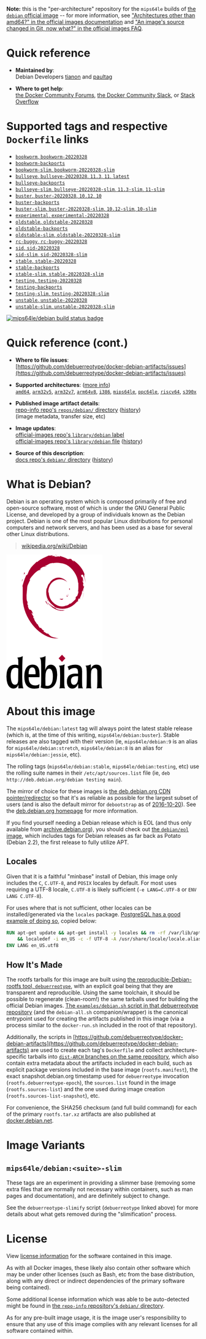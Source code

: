 <!--

********************************************************************************

WARNING:

    DO NOT EDIT "debian/README.md"

    IT IS AUTO-GENERATED

    (from the other files in "debian/" combined with a set of templates)

********************************************************************************

-->

**Note:** this is the "per-architecture" repository for the `mips64le` builds of [the `debian` official image](https://hub.docker.com/_/debian) -- for more information, see ["Architectures other than amd64?" in the official images documentation](https://github.com/docker-library/official-images#architectures-other-than-amd64) and ["An image's source changed in Git, now what?" in the official images FAQ](https://github.com/docker-library/faq#an-images-source-changed-in-git-now-what).

# Quick reference

-	**Maintained by**:  
	Debian Developers [tianon](https://qa.debian.org/developer.php?login=tianon) and [paultag](https://qa.debian.org/developer.php?login=paultag)

-	**Where to get help**:  
	[the Docker Community Forums](https://forums.docker.com/), [the Docker Community Slack](https://dockr.ly/slack), or [Stack Overflow](https://stackoverflow.com/search?tab=newest&q=docker)

# Supported tags and respective `Dockerfile` links

-	[`bookworm`, `bookworm-20220328`](https://github.com/debuerreotype/docker-debian-artifacts/blob/67a61c56dcbda3c0f4becc76bd62fb14ea8e262d/bookworm/Dockerfile)
-	[`bookworm-backports`](https://github.com/debuerreotype/docker-debian-artifacts/blob/67a61c56dcbda3c0f4becc76bd62fb14ea8e262d/bookworm/backports/Dockerfile)
-	[`bookworm-slim`, `bookworm-20220328-slim`](https://github.com/debuerreotype/docker-debian-artifacts/blob/67a61c56dcbda3c0f4becc76bd62fb14ea8e262d/bookworm/slim/Dockerfile)
-	[`bullseye`, `bullseye-20220328`, `11.3`, `11`, `latest`](https://github.com/debuerreotype/docker-debian-artifacts/blob/67a61c56dcbda3c0f4becc76bd62fb14ea8e262d/bullseye/Dockerfile)
-	[`bullseye-backports`](https://github.com/debuerreotype/docker-debian-artifacts/blob/67a61c56dcbda3c0f4becc76bd62fb14ea8e262d/bullseye/backports/Dockerfile)
-	[`bullseye-slim`, `bullseye-20220328-slim`, `11.3-slim`, `11-slim`](https://github.com/debuerreotype/docker-debian-artifacts/blob/67a61c56dcbda3c0f4becc76bd62fb14ea8e262d/bullseye/slim/Dockerfile)
-	[`buster`, `buster-20220328`, `10.12`, `10`](https://github.com/debuerreotype/docker-debian-artifacts/blob/67a61c56dcbda3c0f4becc76bd62fb14ea8e262d/buster/Dockerfile)
-	[`buster-backports`](https://github.com/debuerreotype/docker-debian-artifacts/blob/67a61c56dcbda3c0f4becc76bd62fb14ea8e262d/buster/backports/Dockerfile)
-	[`buster-slim`, `buster-20220328-slim`, `10.12-slim`, `10-slim`](https://github.com/debuerreotype/docker-debian-artifacts/blob/67a61c56dcbda3c0f4becc76bd62fb14ea8e262d/buster/slim/Dockerfile)
-	[`experimental`, `experimental-20220328`](https://github.com/debuerreotype/docker-debian-artifacts/blob/67a61c56dcbda3c0f4becc76bd62fb14ea8e262d/experimental/Dockerfile)
-	[`oldstable`, `oldstable-20220328`](https://github.com/debuerreotype/docker-debian-artifacts/blob/67a61c56dcbda3c0f4becc76bd62fb14ea8e262d/oldstable/Dockerfile)
-	[`oldstable-backports`](https://github.com/debuerreotype/docker-debian-artifacts/blob/67a61c56dcbda3c0f4becc76bd62fb14ea8e262d/oldstable/backports/Dockerfile)
-	[`oldstable-slim`, `oldstable-20220328-slim`](https://github.com/debuerreotype/docker-debian-artifacts/blob/67a61c56dcbda3c0f4becc76bd62fb14ea8e262d/oldstable/slim/Dockerfile)
-	[`rc-buggy`, `rc-buggy-20220328`](https://github.com/debuerreotype/docker-debian-artifacts/blob/67a61c56dcbda3c0f4becc76bd62fb14ea8e262d/rc-buggy/Dockerfile)
-	[`sid`, `sid-20220328`](https://github.com/debuerreotype/docker-debian-artifacts/blob/67a61c56dcbda3c0f4becc76bd62fb14ea8e262d/sid/Dockerfile)
-	[`sid-slim`, `sid-20220328-slim`](https://github.com/debuerreotype/docker-debian-artifacts/blob/67a61c56dcbda3c0f4becc76bd62fb14ea8e262d/sid/slim/Dockerfile)
-	[`stable`, `stable-20220328`](https://github.com/debuerreotype/docker-debian-artifacts/blob/67a61c56dcbda3c0f4becc76bd62fb14ea8e262d/stable/Dockerfile)
-	[`stable-backports`](https://github.com/debuerreotype/docker-debian-artifacts/blob/67a61c56dcbda3c0f4becc76bd62fb14ea8e262d/stable/backports/Dockerfile)
-	[`stable-slim`, `stable-20220328-slim`](https://github.com/debuerreotype/docker-debian-artifacts/blob/67a61c56dcbda3c0f4becc76bd62fb14ea8e262d/stable/slim/Dockerfile)
-	[`testing`, `testing-20220328`](https://github.com/debuerreotype/docker-debian-artifacts/blob/67a61c56dcbda3c0f4becc76bd62fb14ea8e262d/testing/Dockerfile)
-	[`testing-backports`](https://github.com/debuerreotype/docker-debian-artifacts/blob/67a61c56dcbda3c0f4becc76bd62fb14ea8e262d/testing/backports/Dockerfile)
-	[`testing-slim`, `testing-20220328-slim`](https://github.com/debuerreotype/docker-debian-artifacts/blob/67a61c56dcbda3c0f4becc76bd62fb14ea8e262d/testing/slim/Dockerfile)
-	[`unstable`, `unstable-20220328`](https://github.com/debuerreotype/docker-debian-artifacts/blob/67a61c56dcbda3c0f4becc76bd62fb14ea8e262d/unstable/Dockerfile)
-	[`unstable-slim`, `unstable-20220328-slim`](https://github.com/debuerreotype/docker-debian-artifacts/blob/67a61c56dcbda3c0f4becc76bd62fb14ea8e262d/unstable/slim/Dockerfile)

[![mips64le/debian build status badge](https://img.shields.io/jenkins/s/https/doi-janky.infosiftr.net/job/multiarch/job/mips64le/job/debian.svg?label=mips64le/debian%20%20build%20job)](https://doi-janky.infosiftr.net/job/multiarch/job/mips64le/job/debian/)

# Quick reference (cont.)

-	**Where to file issues**:  
	[https://github.com/debuerreotype/docker-debian-artifacts/issues](https://github.com/debuerreotype/docker-debian-artifacts/issues)

-	**Supported architectures**: ([more info](https://github.com/docker-library/official-images#architectures-other-than-amd64))  
	[`amd64`](https://hub.docker.com/r/amd64/debian/), [`arm32v5`](https://hub.docker.com/r/arm32v5/debian/), [`arm32v7`](https://hub.docker.com/r/arm32v7/debian/), [`arm64v8`](https://hub.docker.com/r/arm64v8/debian/), [`i386`](https://hub.docker.com/r/i386/debian/), [`mips64le`](https://hub.docker.com/r/mips64le/debian/), [`ppc64le`](https://hub.docker.com/r/ppc64le/debian/), [`riscv64`](https://hub.docker.com/r/riscv64/debian/), [`s390x`](https://hub.docker.com/r/s390x/debian/)

-	**Published image artifact details**:  
	[repo-info repo's `repos/debian/` directory](https://github.com/docker-library/repo-info/blob/master/repos/debian) ([history](https://github.com/docker-library/repo-info/commits/master/repos/debian))  
	(image metadata, transfer size, etc)

-	**Image updates**:  
	[official-images repo's `library/debian` label](https://github.com/docker-library/official-images/issues?q=label%3Alibrary%2Fdebian)  
	[official-images repo's `library/debian` file](https://github.com/docker-library/official-images/blob/master/library/debian) ([history](https://github.com/docker-library/official-images/commits/master/library/debian))

-	**Source of this description**:  
	[docs repo's `debian/` directory](https://github.com/docker-library/docs/tree/master/debian) ([history](https://github.com/docker-library/docs/commits/master/debian))

# What is Debian?

Debian is an operating system which is composed primarily of free and open-source software, most of which is under the GNU General Public License, and developed by a group of individuals known as the Debian project. Debian is one of the most popular Linux distributions for personal computers and network servers, and has been used as a base for several other Linux distributions.

> [wikipedia.org/wiki/Debian](https://en.wikipedia.org/wiki/Debian)

![logo](https://raw.githubusercontent.com/docker-library/docs/b449be7df57e9ed9086bb5821bfb5d6cdc5d67a4/debian/logo.png)

# About this image

The `mips64le/debian:latest` tag will always point the latest stable release (which is, at the time of this writing, `mips64le/debian:buster`). Stable releases are also tagged with their version (ie, `mips64le/debian:9` is an alias for `mips64le/debian:stretch`, `mips64le/debian:8` is an alias for `mips64le/debian:jessie`, etc).

The rolling tags (`mips64le/debian:stable`, `mips64le/debian:testing`, etc) use the rolling suite names in their `/etc/apt/sources.list` file (ie, `deb http://deb.debian.org/debian testing main`).

The mirror of choice for these images is [the deb.debian.org CDN pointer/redirector](https://deb.debian.org) so that it's as reliable as possible for the largest subset of users (and is also the default mirror for `debootstrap` as of [2016-10-20](https://anonscm.debian.org/cgit/d-i/debootstrap.git/commit/?id=9e8bc60ad1ccf3a25ce7890526b70059f3e770de)). See the [deb.debian.org homepage](https://deb.debian.org) for more information.

If you find yourself needing a Debian release which is EOL (and thus only available from [archive.debian.org](http://archive.debian.org)), you should check out [the `debian/eol` image](https://hub.docker.com/r/debian/eol/), which includes tags for Debian releases as far back as Potato (Debian 2.2), the first release to fully utilize APT.

## Locales

Given that it is a faithful "minbase" install of Debian, this image only includes the `C`, `C.UTF-8`, and `POSIX` locales by default. For most uses requiring a UTF-8 locale, `C.UTF-8` is likely sufficient (`-e LANG=C.UTF-8` or `ENV LANG C.UTF-8`).

For uses where that is not sufficient, other locales can be installed/generated via the `locales` package. [PostgreSQL has a good example of doing so](https://github.com/docker-library/postgres/blob/69bc540ecfffecce72d49fa7e4a46680350037f9/9.6/Dockerfile#L21-L24), copied below:

```dockerfile
RUN apt-get update && apt-get install -y locales && rm -rf /var/lib/apt/lists/* \
	&& localedef -i en_US -c -f UTF-8 -A /usr/share/locale/locale.alias en_US.UTF-8
ENV LANG en_US.utf8
```

## How It's Made

The rootfs tarballs for this image are built using [the reproducible-Debian-rootfs tool, `debuerreotype`](https://github.com/debuerreotype/debuerreotype), with an explicit goal being that they are transparent and reproducible. Using the same toolchain, it should be possible to regenerate (clean-room!) the same tarballs used for building the official Debian images. [The `examples/debian.sh` script in that debuerreotype repository](https://github.com/debuerreotype/debuerreotype/blob/master/examples/debian.sh) (and the `debian-all.sh` companion/wrapper) is the canonical entrypoint used for creating the artifacts published in this image (via a process similar to the `docker-run.sh` included in the root of that repository).

Additionally, the scripts in [https://github.com/debuerreotype/docker-debian-artifacts](https://github.com/debuerreotype/docker-debian-artifacts) are used to create each tag's `Dockerfile` and collect architecture-specific tarballs into [`dist-ARCH` branches on the same repository](https://github.com/debuerreotype/docker-debian-artifacts/branches), which also contain extra metadata about the artifacts included in each build, such as explicit package versions included in the base image (`rootfs.manifest`), the exact snapshot.debian.org timestamp used for `debuerreotype` invocation (`rootfs.debuerreotype-epoch`), the `sources.list` found in the image (`rootfs.sources-list`) and the one used during image creation (`rootfs.sources-list-snapshot`), etc.

For convenience, the SHA256 checksum (and full build command) for each of the primary `rootfs.tar.xz` artifacts are also published at [docker.debian.net](https://docker.debian.net/).

# Image Variants

## `mips64le/debian:<suite>-slim`

These tags are an experiment in providing a slimmer base (removing some extra files that are normally not necessary within containers, such as man pages and documentation), and are definitely subject to change.

See the `debuerreotype-slimify` script (`debuerreotype` linked above) for more details about what gets removed during the "slimification" process.

# License

View [license information](https://www.debian.org/social_contract#guidelines) for the software contained in this image.

As with all Docker images, these likely also contain other software which may be under other licenses (such as Bash, etc from the base distribution, along with any direct or indirect dependencies of the primary software being contained).

Some additional license information which was able to be auto-detected might be found in [the `repo-info` repository's `debian/` directory](https://github.com/docker-library/repo-info/tree/master/repos/debian).

As for any pre-built image usage, it is the image user's responsibility to ensure that any use of this image complies with any relevant licenses for all software contained within.
